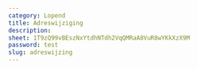 ```yaml
---
category: Lopend
title: Adreswijziging
description:
sheet: 1T9zQ99vBEszNxYtdhNTdh2VqQMRaA8VuR8wYKkXzX9M
password: test
slug: adreswijzing
---
```

